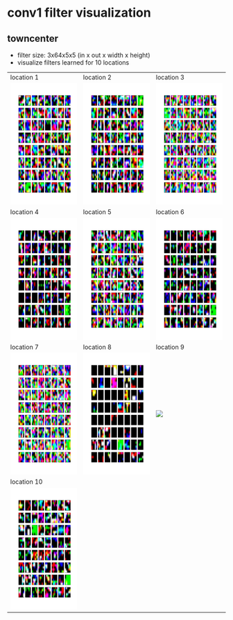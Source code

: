 # conv1 filter visualization 
## towncenter
- filter size: 3x64x5x5 (in x out x width x height)
- visualize filters learned for 10 locations 


<table>
    <tr> 
        <td> location 1 </td>
        <td> location 2 </td>
        <td> location 3 </td>
    </tr>
    <tr>
        <td> <img src="visualize_filters/conv1_results/conv1_weights_loc1.png" height="280"> </td>
        <td> <img src="visualize_filters/conv1_results/conv1_weights_loc2.png" height="280"> </td>
        <td> <img src="visualize_filters/conv1_results/conv1_weights_loc3.png" height="280">
    </tr>
    <tr> 
        <td> location 4 </td>
        <td> location 5 </td>
        <td> location 6 </td>
    </tr>
    <tr>
        <td> <img src="visualize_filters/conv1_results/conv1_weights_loc4.png" height="280"> </td>
        <td> <img src="visualize_filters/conv1_results/conv1_weights_loc5.png" height="280"> </td>
        <td> <img src="visualize_filters/conv1_results/conv1_weights_loc6.png" height="280">
    </tr>
    <tr> 
        <td> location 7 </td>
        <td> location 8 </td>
        <td> location 9 </td>
    </tr>
    <tr>
        <td> <img src="visualize_filters/conv1_results/conv1_weights_loc7.png" height="280"> </td>
        <td> <img src="visualize_filters/conv1_results/conv1_weights_loc8.png" height="280"> </td>
        <td> <img src="visualize_filters/conv1_results/conv1_weights_loc999999999.png" height="280">
    </tr>
    <tr> 
        <td> location 10 </td>
    </tr>
    <tr>
        <td> <img src="visualize_filters/conv1_results/conv1_weights_loc10.png" height="280"> </td>
    </tr>
</table>


